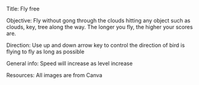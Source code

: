 Title: Fly free

Objective:
Fly without gong through the clouds hitting any object such as clouds, key, tree along the way. The longer you fly, the higher your scores are.

Direction: 
Use up and down arrow key to control the direction of bird is flying to fly as long as possible

General info:
Speed will increase as level increase

Resources:
All images are from Canva
